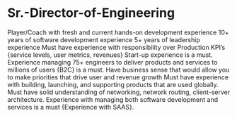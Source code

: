 # Sr.-Director-of-Engineering
Player/Coach with fresh and current hands-on development experience  10+ years of software development experience  5+ years of leadership experience  Must have experience with responsibility over Production KPI’s {service levels, user metrics, revenues}  Start-up experience is a must.   Experience managing 75+ engineers to deliver products and services to millions of users {B2C} is a must.  Have business sense that would allow you to make priorities that drive user and revenue growth  Must have experience with building, launching, and supporting products that are used globally.  Must have solid understanding of networking, network routing, client-server architecture.  Experience with managing both software development and services is a must {Experience with SAAS}.
